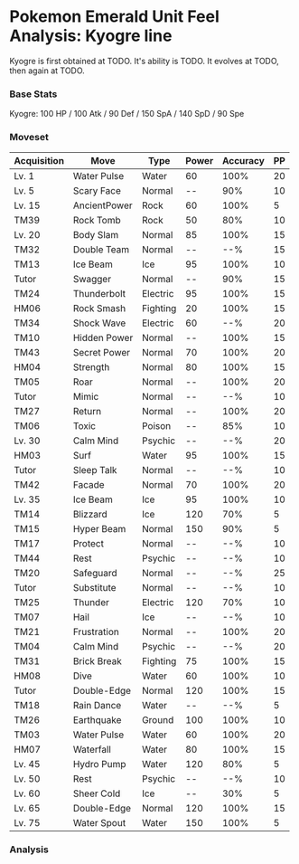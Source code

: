 # Pokemon Emerald Unit Feel Analysis: Kyogre line

Kyogre is first obtained at TODO. It's ability is TODO. It evolves at TODO, then again at TODO.

### Base Stats

Kyogre: 100 HP / 100 Atk / 90 Def / 150 SpA / 140 SpD / 90 Spe

### Moveset

|Acquisition|Move        |Type    |Power|Accuracy|PP |
|---        |---         |---     |---  |---     |---|
|Lv. 1      |Water Pulse |Water   |60   |100%    |20 |
|Lv. 5      |Scary Face  |Normal  |--   |90%     |10 |
|Lv. 15     |AncientPower|Rock    |60   |100%    |5  |
|TM39       |Rock Tomb   |Rock    |50   |80%     |10 |
|Lv. 20     |Body Slam   |Normal  |85   |100%    |15 |
|TM32       |Double Team |Normal  |--   |--%     |15 |
|TM13       |Ice Beam    |Ice     |95   |100%    |10 |
|Tutor      |Swagger     |Normal  |--   |90%     |15 |
|TM24       |Thunderbolt |Electric|95   |100%    |15 |
|HM06       |Rock Smash  |Fighting|20   |100%    |15 |
|TM34       |Shock Wave  |Electric|60   |--%     |20 |
|TM10       |Hidden Power|Normal  |--   |100%    |15 |
|TM43       |Secret Power|Normal  |70   |100%    |20 |
|HM04       |Strength    |Normal  |80   |100%    |15 |
|TM05       |Roar        |Normal  |--   |100%    |20 |
|Tutor      |Mimic       |Normal  |--   |--%     |10 |
|TM27       |Return      |Normal  |--   |100%    |20 |
|TM06       |Toxic       |Poison  |--   |85%     |10 |
|Lv. 30     |Calm Mind   |Psychic |--   |--%     |20 |
|HM03       |Surf        |Water   |95   |100%    |15 |
|Tutor      |Sleep Talk  |Normal  |--   |--%     |10 |
|TM42       |Facade      |Normal  |70   |100%    |20 |
|Lv. 35     |Ice Beam    |Ice     |95   |100%    |10 |
|TM14       |Blizzard    |Ice     |120  |70%     |5  |
|TM15       |Hyper Beam  |Normal  |150  |90%     |5  |
|TM17       |Protect     |Normal  |--   |--%     |10 |
|TM44       |Rest        |Psychic |--   |--%     |10 |
|TM20       |Safeguard   |Normal  |--   |--%     |25 |
|Tutor      |Substitute  |Normal  |--   |--%     |10 |
|TM25       |Thunder     |Electric|120  |70%     |10 |
|TM07       |Hail        |Ice     |--   |--%     |10 |
|TM21       |Frustration |Normal  |--   |100%    |20 |
|TM04       |Calm Mind   |Psychic |--   |--%     |20 |
|TM31       |Brick Break |Fighting|75   |100%    |15 |
|HM08       |Dive        |Water   |60   |100%    |10 |
|Tutor      |Double-Edge |Normal  |120  |100%    |15 |
|TM18       |Rain Dance  |Water   |--   |--%     |5  |
|TM26       |Earthquake  |Ground  |100  |100%    |10 |
|TM03       |Water Pulse |Water   |60   |100%    |20 |
|HM07       |Waterfall   |Water   |80   |100%    |15 |
|Lv. 45     |Hydro Pump  |Water   |120  |80%     |5  |
|Lv. 50     |Rest        |Psychic |--   |--%     |10 |
|Lv. 60     |Sheer Cold  |Ice     |--   |30%     |5  |
|Lv. 65     |Double-Edge |Normal  |120  |100%    |15 |
|Lv. 75     |Water Spout |Water   |150  |100%    |5  |

### Analysis